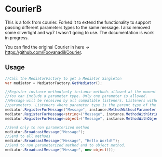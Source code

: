 CourierB
=======

This is a fork from courier. Forked it to extend the functionality to support passing different parameters types to the same message.
I also removed some silverlight and wp7 I wasn't going to use.
The documentation is work in progress.

You can find the original Courier in here -> https://github.com/Foovanadil/Courier.

Usage
-----

```C#
//Call the MediatorFactory to get a Mediator Singleton
var mediator = MediatorFactory.GetMediator();

//Register instance method(only instance methods allowed at the moment to message types, the message type is defined by the string. 
//You can include a parameter type. Only one parameter is allowed.
//Message will be received by all compatible listeners. Listeners without parameters will receive parameterized broadcasts without the
//parameters. Listeners where parameter type is the parent type of the broadcast will also receive the message.
mediator.RegisterForMessage("Message", instance.MethodWithoutParameter);
mediator.RegisterForMessage<string>("Message", instance.MethodWithStringParameter);
mediator.RegisterForMessage<object>("Message", instance.MethodWithObjectParameter);

//Send only to non parameterized method
mediator.BroadcastMessage("Message");
//Send to all methods
mediator.BroadcastMessage("Message", "Hello World!");
//Send to non parameterized method and to object method.
mediator.BroadcastMessage("Message", new object());
``` 


